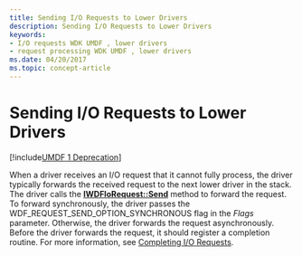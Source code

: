 ```yaml
---
title: Sending I/O Requests to Lower Drivers
description: Sending I/O Requests to Lower Drivers
keywords:
- I/O requests WDK UMDF , lower drivers
- request processing WDK UMDF , lower drivers
ms.date: 04/20/2017
ms.topic: concept-article
---
```


# Sending I/O Requests to Lower Drivers


[!include[UMDF 1 Deprecation](../includes/umdf-1-deprecation.md)]

When a driver receives an I/O request that it cannot fully process, the driver typically forwards the received request to the next lower driver in the stack. The driver calls the [**IWDFIoRequest::Send**](/windows-hardware/drivers/ddi/wudfddi/nf-wudfddi-iwdfiorequest-send) method to forward the request. To forward synchronously, the driver passes the WDF\_REQUEST\_SEND\_OPTION\_SYNCHRONOUS flag in the *Flags* parameter. Otherwise, the driver forwards the request asynchronously. Before the driver forwards the request, it should register a completion routine. For more information, see [Completing I/O Requests](completing-i-o-requests.md).

 

